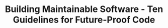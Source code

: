 ---
title: 'Building Maintainable Software - Ten Guidelines for Future-Proof Code' 
acronym: BMS
type: GL - Tier 1
webpage: 'https://books.google.nl/books?id=-QVQDAAAQBAJ&lpg=PR2&ots=76WJ7VLkGL&lr&pg=PP1#v=onepage&q&f=false' 
---